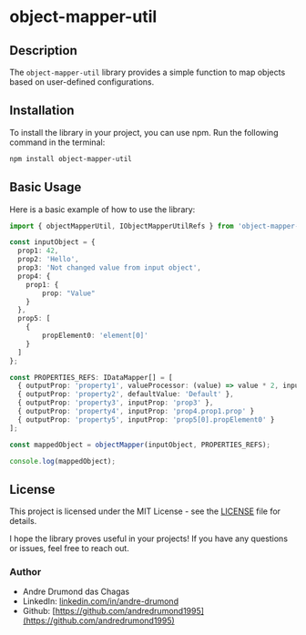 # object-mapper-util

## Description

The `object-mapper-util` library provides a simple function to map objects based on user-defined configurations.

## Installation

To install the library in your project, you can use npm. Run the following command in the terminal:

```bash
npm install object-mapper-util
```

## Basic Usage

Here is a basic example of how to use the library:

```typescript
import { objectMapperUtil, IObjectMapperUtilRefs } from 'object-mapper-util';

const inputObject = {
  prop1: 42,
  prop2: 'Hello',
  prop3: 'Not changed value from input object',
  prop4: {
    prop1: {
        prop: "Value"
    }
  },
  prop5: [
    {
        propElement0: 'element[0]'
    }
  ]
};

const PROPERTIES_REFS: IDataMapper[] = [
  { outputProp: 'property1', valueProcessor: (value) => value * 2, inputProp: 'prop1' },
  { outputProp: 'property2', defaultValue: 'Default' },
  { outputProp: 'property3', inputProp: 'prop3' },
  { outputProp: 'property4', inputProp: 'prop4.prop1.prop' }
  { outputProp: 'property5', inputProp: 'prop5[0].propElement0' }
];

const mappedObject = objectMapper(inputObject, PROPERTIES_REFS);

console.log(mappedObject);
```


## License 

This project is licensed under the MIT License - see the [LICENSE](LICENSE) file for details.

I hope the library proves useful in your projects! If you have any questions or issues, feel free to reach out.

### Author
- Andre Drumond das Chagas
- LinkedIn: [linkedin.com/in/andre-drumond](https://br.linkedin.com/in/andre-drumond)
- Github: [https://github.com/andredrumond1995](https://github.com/andredrumond1995)
